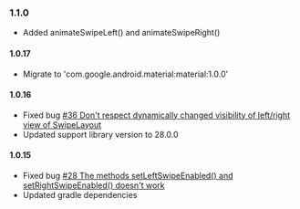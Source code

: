 

### 1.1.0
* Added animateSwipeLeft() and animateSwipeRight()

#### 1.0.17
* Migrate to 'com.google.android.material:material:1.0.0'

#### 1.0.16
* Fixed bug [#36 Don't respect dynamically changed visibility of left/right view of SwipeLayout](https://github.com/rambler-digital-solutions/swipe-layout-android/issues/36)
* Updated support library version to 28.0.0

#### 1.0.15
* Fixed bug [#28 The methods setLeftSwipeEnabled() and setRightSwipeEnabled() doesn't work](https://github.com/rambler-digital-solutions/swipe-layout-android/issues/28)
* Updated gradle dependencies
